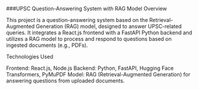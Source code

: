 ###UPSC Question-Answering System with RAG Model
Overview

This project is a question-answering system based on the Retrieval-Augmented Generation (RAG) model, designed to answer UPSC-related queries. It integrates a React.js frontend with a FastAPI Python backend and utilizes a RAG model to process and respond to questions based on ingested documents (e.g., PDFs).

Technologies Used

Frontend: React.js, Node.js
Backend: Python, FastAPI, Hugging Face Transformers, PyMuPDF
Model: RAG (Retrieval-Augmented Generation) for answering questions from uploaded documents.
